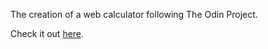 The creation of a web calculator following The Odin Project.

Check it out [here](https://rgee258.github.io/web-calculator/).